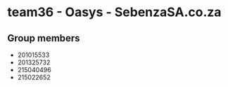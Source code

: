 # team36 - Oasys - SebenzaSA.co.za
## Group members
  * 201015533
  * 201325732
  * 215040496
  * 215022652
